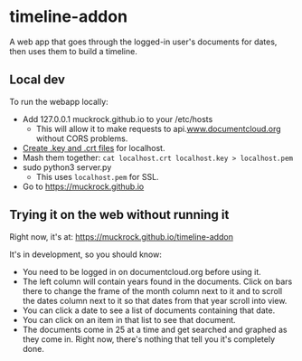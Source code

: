 # timeline-addon

A web app that goes through the logged-in user's documents for dates, then uses them to build a timeline.

## Local dev

To run the webapp locally:

- Add 127.0.0.1 muckrock.github.io to your /etc/hosts
  - This will allow it to make requests to api.www.documentcloud.org without CORS problems.
- [Create .key and .crt files](https://letsencrypt.org/docs/certificates-for-localhost/) for localhost.
- Mash them together: `cat localhost.crt localhost.key > localhost.pem`
- sudo python3 server.py
  - This uses `localhost.pem` for SSL.
- Go to https://muckrock.github.io

## Trying it on the web without running it

Right now, it's at: https://muckrock.github.io/timeline-addon

It's in development, so you should know:

- You need to be logged in on documentcloud.org before using it.
- The left column will contain years found in the documents. Click on bars there to change the frame of the month column next to it and to scroll the dates column next to it so that dates from that year scroll into view.
- You can click a date to see a list of documents containing that date.
- You can click on an item in that list to see that document.
- The documents come in 25 at a time and get searched and graphed as they come in. Right now, there's nothing that tell you it's completely done.
